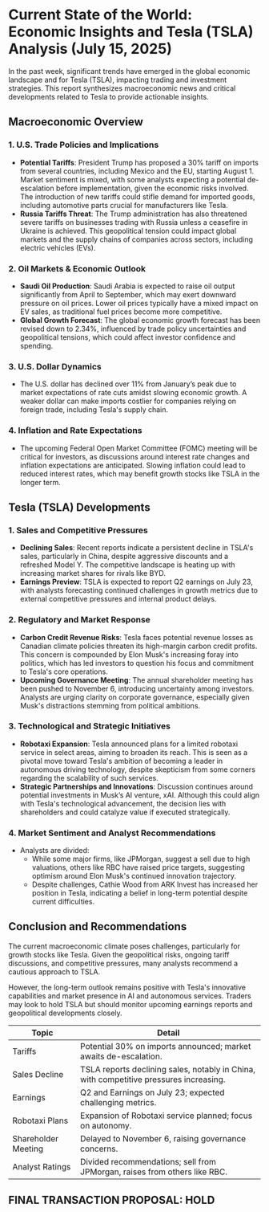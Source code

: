 # Current State of the World: Economic Insights and Tesla (TSLA) Analysis (July 15, 2025)

In the past week, significant trends have emerged in the global economic landscape and for Tesla (TSLA), impacting trading and investment strategies. This report synthesizes macroeconomic news and critical developments related to Tesla to provide actionable insights.

## Macroeconomic Overview

### 1. **U.S. Trade Policies and Implications**
- **Potential Tariffs**: President Trump has proposed a 30% tariff on imports from several countries, including Mexico and the EU, starting August 1. Market sentiment is mixed, with some analysts expecting a potential de-escalation before implementation, given the economic risks involved. The introduction of new tariffs could stifle demand for imported goods, including automotive parts crucial for manufacturers like Tesla.
- **Russia Tariffs Threat**: The Trump administration has also threatened severe tariffs on businesses trading with Russia unless a ceasefire in Ukraine is achieved. This geopolitical tension could impact global markets and the supply chains of companies across sectors, including electric vehicles (EVs).

### 2. **Oil Markets & Economic Outlook**
- **Saudi Oil Production**: Saudi Arabia is expected to raise oil output significantly from April to September, which may exert downward pressure on oil prices. Lower oil prices typically have a mixed impact on EV sales, as traditional fuel prices become more competitive.
- **Global Growth Forecast**: The global economic growth forecast has been revised down to 2.34%, influenced by trade policy uncertainties and geopolitical tensions, which could affect investor confidence and spending.

### 3. **U.S. Dollar Dynamics**
- The U.S. dollar has declined over 11% from January’s peak due to market expectations of rate cuts amidst slowing economic growth. A weaker dollar can make imports costlier for companies relying on foreign trade, including Tesla's supply chain.

### 4. **Inflation and Rate Expectations**
- The upcoming Federal Open Market Committee (FOMC) meeting will be critical for investors, as discussions around interest rate changes and inflation expectations are anticipated. Slowing inflation could lead to reduced interest rates, which may benefit growth stocks like TSLA in the longer term.

## Tesla (TSLA) Developments

### 1. **Sales and Competitive Pressures**
- **Declining Sales**: Recent reports indicate a persistent decline in TSLA's sales, particularly in China, despite aggressive discounts and a refreshed Model Y. The competitive landscape is heating up with increasing market shares for rivals like BYD.
- **Earnings Preview**: TSLA is expected to report Q2 earnings on July 23, with analysts forecasting continued challenges in growth metrics due to external competitive pressures and internal product delays.

### 2. **Regulatory and Market Response**
- **Carbon Credit Revenue Risks**: Tesla faces potential revenue losses as Canadian climate policies threaten its high-margin carbon credit profits. This concern is compounded by Elon Musk's increasing foray into politics, which has led investors to question his focus and commitment to Tesla's core operations.
- **Upcoming Governance Meeting**: The annual shareholder meeting has been pushed to November 6, introducing uncertainty among investors. Analysts are urging clarity on corporate governance, especially given Musk's distractions stemming from political ambitions.

### 3. **Technological and Strategic Initiatives**
- **Robotaxi Expansion**: Tesla announced plans for a limited robotaxi service in select areas, aiming to broaden its reach. This is seen as a pivotal move toward Tesla's ambition of becoming a leader in autonomous driving technology, despite skepticism from some corners regarding the scalability of such services.
- **Strategic Partnerships and Innovations**: Discussion continues around potential investments in Musk’s AI venture, xAI. Although this could align with Tesla's technological advancement, the decision lies with shareholders and could catalyze value if executed strategically.

### 4. **Market Sentiment and Analyst Recommendations**
- Analysts are divided:
  - While some major firms, like JPMorgan, suggest a sell due to high valuations, others like RBC have raised price targets, suggesting optimism around Elon Musk's continued innovation trajectory. 
  - Despite challenges, Cathie Wood from ARK Invest has increased her position in Tesla, indicating a belief in long-term potential despite current difficulties.

## Conclusion and Recommendations
The current macroeconomic climate poses challenges, particularly for growth stocks like Tesla. Given the geopolitical risks, ongoing tariff discussions, and competitive pressures, many analysts recommend a cautious approach to TSLA.

However, the long-term outlook remains positive with Tesla's innovative capabilities and market presence in AI and autonomous services. Traders may look to hold TSLA but should monitor upcoming earnings reports and geopolitical developments closely.

| Topic | Detail |
|-------|--------|
| Tariffs | Potential 30% on imports announced; market awaits de-escalation. |
| Sales Decline | TSLA reports declining sales, notably in China, with competitive pressures increasing. |
| Earnings | Q2 and Earnings on July 23; expected challenging metrics. |
| Robotaxi Plans | Expansion of Robotaxi service planned; focus on autonomy. |
| Shareholder Meeting | Delayed to November 6, raising governance concerns. |
| Analyst Ratings | Divided recommendations; sell from JPMorgan, raises from others like RBC. |

## FINAL TRANSACTION PROPOSAL: **HOLD**
